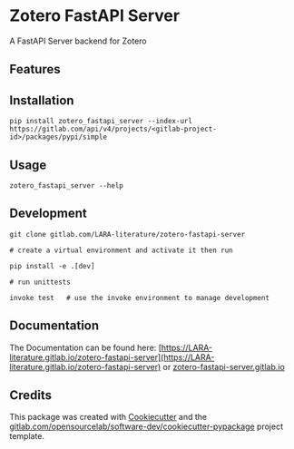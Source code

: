 # Zotero FastAPI Server

A FastAPI Server backend for Zotero

## Features

## Installation

    pip install zotero_fastapi_server --index-url https://gitlab.com/api/v4/projects/<gitlab-project-id>/packages/pypi/simple

## Usage

    zotero_fastapi_server --help 

## Development

    git clone gitlab.com/LARA-literature/zotero-fastapi-server

    # create a virtual environment and activate it then run

    pip install -e .[dev]

    # run unittests

    invoke test   # use the invoke environment to manage development
    

## Documentation

The Documentation can be found here: [https://LARA-literature.gitlab.io/zotero-fastapi-server](https://LARA-literature.gitlab.io/zotero-fastapi-server) or [zotero-fastapi-server.gitlab.io](zotero_fastapi_server.gitlab.io/)


## Credits

This package was created with [Cookiecutter](https://github.com/audreyr/cookiecutter)
 and the [gitlab.com/opensourcelab/software-dev/cookiecutter-pypackage](https://gitlab.com/opensourcelab/software-dev/cookiecutter-pypackage) project template.




